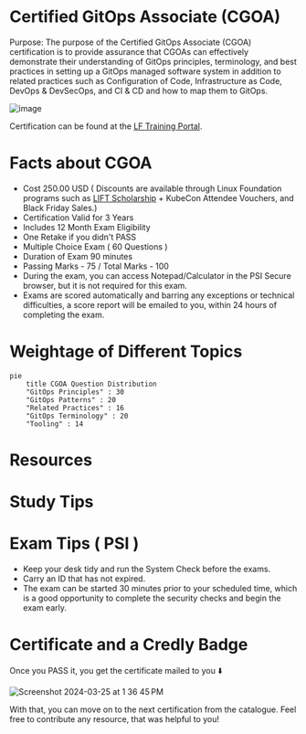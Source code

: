 # Certified GitOps Associate (CGOA)

Purpose: The purpose of the Certified GitOps Associate (CGOA) certification is to provide assurance that CGOAs can effectively demonstrate their understanding of GitOps principles, terminology, and best practices in setting up a GitOps managed software system in addition to related practices such as Configuration of Code, Infrastructure as Code, DevOps & DevSecOps, and CI & CD and how to map them to GitOps.

![image](https://github.com/hrittikhere/CGOA-training/assets/67012359/f2d40978-05b0-4140-914e-d7e67416612e)

Certification can be found at the [LF Training Portal](https://trainingportal.linuxfoundation.org/courses/certified-gitops-associate-cgoa).

# Facts about CGOA

- Cost 250.00 USD ( Discounts are available through Linux Foundation programs such as [LIFT Scholarship](https://www.linuxfoundation.org/about/lift-scholarships) + KubeCon Attendee Vouchers, and Black Friday Sales.)
- Certification Valid for 3 Years
- Includes 12 Month Exam Eligibility
- One Retake if you didn't PASS
- Multiple Choice Exam ( 60 Questions ) 
- Duration of Exam 90 minutes
- Passing Marks - 75 / Total Marks - 100
- During the exam, you can access Notepad/Calculator in the PSI Secure browser, but it is not required for this exam.
- Exams are scored automatically and barring any exceptions or technical difficulties, a score report will be emailed to you, within 24 hours of completing the exam. 

# Weightage of Different Topics

```mermaid
pie
    title CGOA Question Distribution
    "GitOps Principles" : 30
    "GitOps Patterns" : 20
    "Related Practices" : 16
    "GitOps Terminology" : 20
    "Tooling" : 14
```
# Resources


# Study Tips

# Exam Tips ( PSI ) 

- Keep your desk tidy and run the System Check before the exams.
- Carry an ID that has not expired.
- The exam can be started 30 minutes prior to your scheduled time, which is a good opportunity to complete the security checks and begin the exam early.
  
# Certificate and a Credly Badge
Once you PASS it, you get the certificate mailed to you ⬇️

![Screenshot 2024-03-25 at 1 36 45 PM](https://github.com/hrittikhere/CGOA-training/assets/67012359/df311acd-0565-4451-b500-c68056a478af)

With that, you can move on to the next certification from the catalogue. Feel free to contribute any resource, that was helpful to you! 

